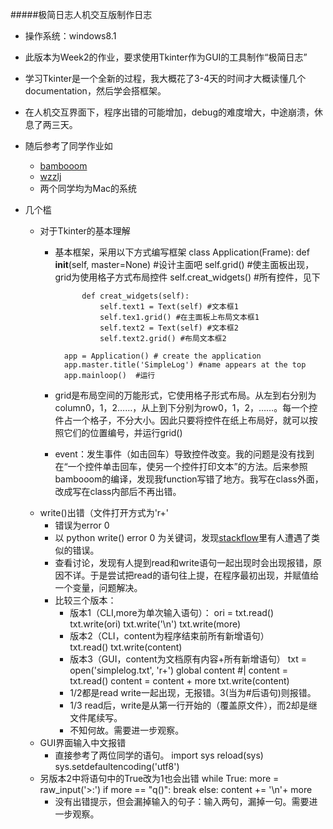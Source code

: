 #####极简日志<Simplelog>人机交互版制作日志
- 操作系统：windows8.1

- 此版本为Week2的作业，要求使用Tkinter作为GUI的工具制作“极简日志”
- 学习Tkinter是一个全新的过程，我大概花了3-4天的时间才大概读懂几个documentation，然后学会搭框架。
- 在人机交互界面下，程序出错的可能增加，debug的难度增大，中途崩溃，休息了两三天。
- 随后参考了同学作业如
  - [bambooom](https://github.com/bambooom/OMOOC2py/blob/master/_src/om2py2w/2wex0/diarygui.py)
  - [wzzlj](https://github.com/wzzlj/OMOOC2py/blob/master/_src/om2py2w/2wex0/daily.py)
  - 两个同学均为Mac的系统
  
  
- 几个槛
  - 对于Tkinter的基本理解
    - 基本框架，采用以下方式编写框架
			class Application(Frame):
				def __init__(self, master=None) #设计主面吧
				self.grid() #使主面板出现，grid为使用格子方式布局控件
				self.creat_widgets() #所有控件，见下
				
				def creat_widgets(self):
					self.text1 = Text(self) #文本框1
					self.tex1.grid() #在主面板上布局文本框1
					self.text2 = Text(self) #文本框2
					self.text2.grid() #布局文本框2
				
			app = Application() # create the application
			app.master.title('SimpleLog') #name appears at the top
			app.mainloop()	#运行
    - grid是布局空间的万能形式，它使用格子形式布局。从左到右分别为column0，1，2……，从上到下分别为row0，1，2，……。每一个控件占一个格子，不分大小。因此只要将控件在纸上布局好，就可以按照它们的位置编号，并运行grid()
	- event：发生事件（如击回车）导致控件改变。我的问题是没有找到在“一个控件单击回车，使另一个控件打印文本”的方法。后来参照bambooom的编译，发现我function写错了地方。我写在class外面，改成写在class内部后不再出错。
  - write()出错（文件打开方式为'r+'
    - 错误为error 0
    - 以 python write() error 0 为关键词，发现[stackflow](http://stackoverflow.com/questions/19881890/ioerror-errno-0-error-in-python)里有人遭遇了类似的错误。
    - 查看讨论，发现有人提到read和write语句一起出现时会出现报错，原因不详。于是尝试把read的语句往上提，在程序最初出现，并赋值给一个变量，问题解决。	
    - 比较三个版本：
      - 版本1（CLI,more为单次输入语句）：
					ori = txt.read()
					txt.write(ori)
					txt.write('\n')
					txt.write(more)
      - 版本2（CLI，content为程序结束前所有新增语句）					
					txt.read()
					txt.write(content)
      - 版本3（GUI，content为文档原有内容+所有新增语句）
					txt = open('simplelog.txt', 'r+')
					global content            #| content = txt.read() 
					content = content + more 
					txt.write(content)
      - 1/2都是read write一起出现，无报错。3(当为#后语句)则报错。
      - 1/3 read后，write是从第一行开始的（覆盖原文件），而2却是继文件尾续写。
	  - 不知何故。需要进一步观察。  
  - GUI界面输入中文报错
    - 直接参考了两位同学的语句。
			import sys
			reload(sys)
			sys.setdefaultencoding('utf8')
  - 另版本2中将语句中的True改为1也会出错
			while True:
				more = raw_input('>:')
				if more == "q()":
					break
				else:
				content += '\n'+ more
    - 没有出错提示，但会漏掉输入的句子：输入两句，漏掉一句。需要进一步观察。 			